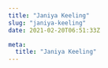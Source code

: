 ```yaml
---
title: "Janiya Keeling"
slug: "janiya-keeling"
date: 2021-02-20T06:51:33Z

meta:
  title: "Janiya Keeling"
---
```


